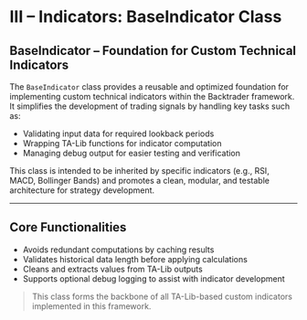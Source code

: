 # III – Indicators: BaseIndicator Class

## BaseIndicator – Foundation for Custom Technical Indicators

The `BaseIndicator` class provides a reusable and optimized foundation for implementing custom technical indicators within the Backtrader framework. It simplifies the development of trading signals by handling key tasks such as:

- Validating input data for required lookback periods  
- Wrapping TA-Lib functions for indicator computation  
- Managing debug output for easier testing and verification

This class is intended to be inherited by specific indicators (e.g., RSI, MACD, Bollinger Bands) and promotes a clean, modular, and testable architecture for strategy development.

---

## Core Functionalities

- Avoids redundant computations by caching results  
- Validates historical data length before applying calculations  
- Cleans and extracts values from TA-Lib outputs  
- Supports optional debug logging to assist with indicator development

> This class forms the backbone of all TA-Lib-based custom indicators implemented in this framework.

